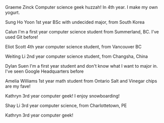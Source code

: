 Graeme Zinck
Computer science geek huzzah! In 4th year.
I make my own yogurt.

Sung Ho Yoon
1st year BSc with undecided major, from South Korea

Calun
I'm a first year computer science student from Summerland, BC.
I've used Git before!

Eliot Scott
4th year computer science student, from Vancouver BC

Weiting Li
2nd year computer science student, from Changsha, China

Dylan Suen
I'm a first year student and don't know what I want to major in.
I've seen Google Headquarters before

Amelia Williams
1st year math student from Ontario
Salt and Vinegar chips are my fave!


Kathryn
3rd year computer geek!
I enjoy snowboarding!


Shay Li
3rd year computer science, from Charlottetown, PE

Kathryn
3rd year computer geek!

